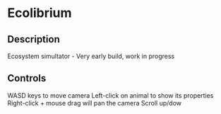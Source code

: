 # Ecolibrium
## Description
 Ecosystem simultator - Very early build, work in progress
 
 ## Controls
 WASD keys to move camera
 Left-click on animal to show its properties
Right-click + mouse drag will pan the camera
Scroll up/dow
<!--stackedit_data:
eyJoaXN0b3J5IjpbLTE5MjU0NDIzOTJdfQ==
-->